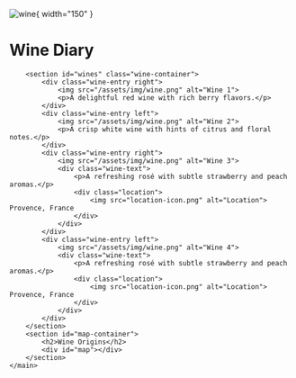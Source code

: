  <style>
    .wine-container {
        display: flex;
        flex-direction: column;
        gap: 20px;
        max-width: 800px;
        margin: 0 auto;
    }

    .wine-entry {
        display: flex;
        align-items: center;
        gap: 20px;
    }

    .wine-entry img {
        width: 150px;
        height: auto;
        border-radius: 8px;
    }

    .wine-entry.left {
        flex-direction: row;
    }

    .wine-entry.right {
        flex-direction: row-reverse;
    }

    .location {
            display: flex;
            align-items: center;
            gap: 5px;
            font-size: 0.9em;
            color: #555;
        }

    .location img {
        width: 16px;
        height: 16px;
    }

    #map { height: 720px; }

</style>

![wine](/assets/img/wine.png){ width="150" }
#  Wine Diary


 <main>


        <section id="wines" class="wine-container">
            <div class="wine-entry right">
                <img src="/assets/img/wine.png" alt="Wine 1">
                <p>A delightful red wine with rich berry flavors.</p>
            </div>
            <div class="wine-entry left">
                <img src="/assets/img/wine.png" alt="Wine 2">
                <p>A crisp white wine with hints of citrus and floral notes.</p>
            </div>
            <div class="wine-entry right">
                <img src="/assets/img/wine.png" alt="Wine 3">
                <div class="wine-text">
                    <p>A refreshing rosé with subtle strawberry and peach aromas.</p>
                    <div class="location">
                        <img src="location-icon.png" alt="Location"> Provence, France
                    </div>
                </div>
            </div>
            <div class="wine-entry left">
                <img src="/assets/img/wine.png" alt="Wine 4">
                <div class="wine-text">
                    <p>A refreshing rosé with subtle strawberry and peach aromas.</p>
                    <div class="location">
                        <img src="location-icon.png" alt="Location"> Provence, France
                    </div>
                </div>
            </div>
        </section>
        <section id="map-container">
            <h2>Wine Origins</h2>
            <div id="map"></div>
        </section>
    </main>